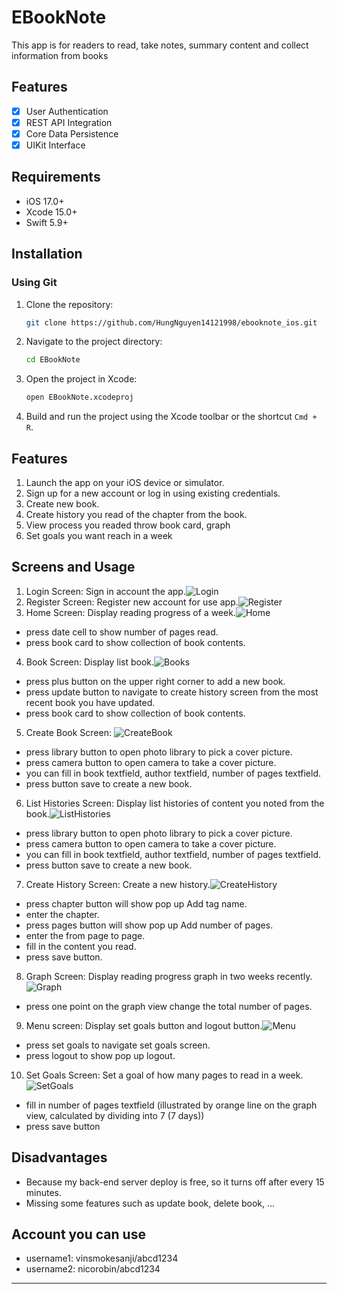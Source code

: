 # EBookNote

This app is for readers to read, take notes, summary content and collect information from books

## Features

- [x] User Authentication
- [x] REST API Integration
- [x] Core Data Persistence
- [x] UIKit Interface

## Requirements

- iOS 17.0+
- Xcode 15.0+
- Swift 5.9+

## Installation

### Using Git

1. Clone the repository:

    ```sh
    git clone https://github.com/HungNguyen14121998/ebooknote_ios.git
    ```

2. Navigate to the project directory:

    ```sh
    cd EBookNote
    ```

3. Open the project in Xcode:

    ```sh
    open EBookNote.xcodeproj
    ```

4. Build and run the project using the Xcode toolbar or the shortcut `Cmd + R`.

## Features

1. Launch the app on your iOS device or simulator.
2. Sign up for a new account or log in using existing credentials.
3. Create new book.
4. Create history you read of the chapter from the book.
5. View process you readed throw book card, graph
6. Set goals you want reach in a week

## Screens and Usage

1. Login Screen: Sign in account the app.![Login](https://github.com/user-attachments/assets/e974f393-46eb-473e-a7a9-5d99869e28ce)
2. Register Screen: Register new account for use app.![Register](https://github.com/user-attachments/assets/dbe998f0-9a36-4ad8-a346-d692cb26355e)
3. Home Screen: Display reading progress of a week.![Home](https://github.com/user-attachments/assets/242b676c-5f6c-4d87-92ad-a9250ef8eed6)
- press date cell to show number of pages read.
- press book card to show collection of book contents.
4. Book Screen: Display list book.![Books](https://github.com/user-attachments/assets/97649406-2e5b-4fcd-bf17-6f6785c0baf6)
- press plus button on the upper right corner to add a new book.
- press update button to navigate to create history screen from the most recent book you have updated.
- press book card to show collection of book contents.
5. Create Book Screen: ![CreateBook](https://github.com/user-attachments/assets/11402871-ff13-4778-ae4d-243eb311581b)
- press library button to open photo library to pick a cover picture.
- press camera button to open camera to take a cover picture.
- you can fill in book textfield, author textfield, number of pages textfield.
- press button save to create a new book.
6. List Histories Screen: Display list histories of content you noted from the book.![ListHistories](https://github.com/user-attachments/assets/60bc32ec-f59a-4176-8155-22cbd1ed9059)
- press library button to open photo library to pick a cover picture.
- press camera button to open camera to take a cover picture.
- you can fill in book textfield, author textfield, number of pages textfield.
- press button save to create a new book.
7. Create History Screen: Create a new history.![CreateHistory](https://github.com/user-attachments/assets/c3ccaff6-1dbd-44cf-a9f4-08c46dcf2e87)
- press chapter button will show pop up Add tag name.
- enter the chapter.
- press pages button will show pop up Add number of pages.
- enter the from page to page.
- fill in the content you read.
- press save button.
8. Graph Screen: Display reading progress graph in two weeks recently.![Graph](https://github.com/user-attachments/assets/e4605fe9-8436-49d5-98de-3ea969c4158a)
- press one point on the graph view change the total number of pages.
9. Menu screen: Display set goals button and logout button.![Menu](https://github.com/user-attachments/assets/ef8245b3-523e-460a-85c4-21adb8019d8d)
- press set goals to navigate set goals screen.
- press logout to show pop up logout.
10. Set Goals Screen: Set a goal of how many pages to read in a week.![SetGoals](https://github.com/user-attachments/assets/fcab3561-7843-483f-9501-87f1214c1cf7)
- fill in number of pages textfield (illustrated by orange line on the graph view, calculated by dividing into 7 (7 days))
- press save button

## Disadvantages
- Because my back-end server deploy is free, so it turns off after every 15 minutes.
- Missing some features such as  update book, delete book, …

## Account you can use
- username1: vinsmokesanji/abcd1234
- username2: nicorobin/abcd1234


---
